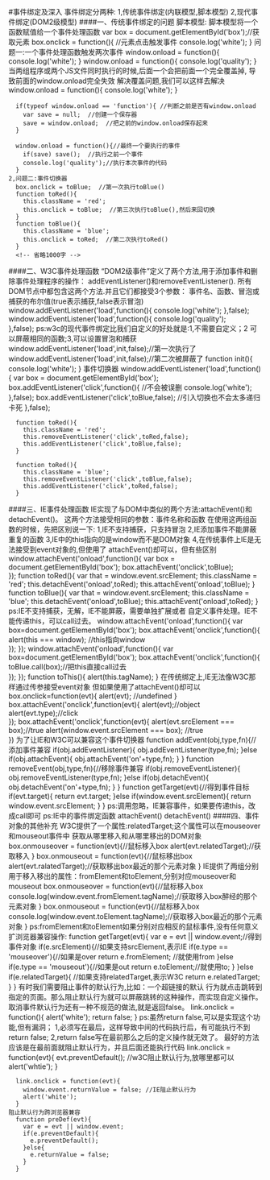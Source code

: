 #事件绑定及深入
    事件绑定分两种:
    1,传统事件绑定(内联模型,脚本模型)
    2,现代事件绑定(DOM2级模型)
####一、传统事件绑定的问题
    脚本模型:
      脚本模型将一个函数赋值给一个事件处理函数
      var box = document.getElementById('box');//获取元素
      box.onclick = function(){ //元素点击触发事件
        console.log('white');
      }
    问题一:一个事件处理函数触发两次事件
      window.onload = function(){
        console.log('white');
      }
      window.onload = function(){
        console.log('quality');
      }
    当两组程序或两个JS文件同时执行的时候,后面一个会把前面一个完全覆盖掉,
    导致前面的window.onload完全失效
    解决覆盖问题,我们可以这样去解决
      window.onload = function(){
        console.log('white');
      }

      if(typeof window.onload == 'function'){ //判断之前是否有window.onload
        var save = null;  //创建一个保存器
        save = window.onload;  //把之前的window.onload保存起来
      }

      window.onload = function(){//最终一个要执行的事件
        if(save) save();  //执行之前一个事件
        console.log('quality');//执行本次事件的代码
      }
    2,问题二:事件切换器
      box.onclick = toBlue;  //第一次执行toBlue()
      function toRed(){
        this.className = 'red';
        this.onclick = toBlue;  //第三次执行toBlue(),然后来回切换
      }
      function toBlue(){
        this.className = 'blue';
        this.onclick = toRed;  //第二次执行toRed()
      }
      <!-- 省略1000字 -->
####二、W3C事件处理函数
    “DOM2级事件”定义了两个方法,用于添加事件和删除事件处理程序的操作：
    addEventListener()和removeEventListener().
    所有DOM节点中都包含这两个方法.并且它们都接受3个参数：
    事件名、函数、冒泡或捕获的布尔值(true表示捕获,false表示冒泡)
      window.addEventListener('load',function(){
        console.log('white');
      },false);
      window.addEventListener('load',function(){
        console.log('quality');  
      },false);
    ps:w3c的现代事件绑定比我们自定义的好处就是:1,不需要自定义；2
    可以屏蔽相同的函数;3,可以设置冒泡和捕获
      window.addEventListener('load',init,false);//第一次执行了
      window.addEventListener('load',init,false);//第二次被屏蔽了
      function init(){
        console.log('white');
      }
    事件切换器
      window.addEventListener('load',function(){
        var box = document.getElementById('box');
        box.addEventListener('click',function(){
          //不会被误删
          console.log('white');  
        },false);
        box.addEventListener('click',toBlue,false); //引入切换也不会太多递归卡死
      },false);

      function toRed(){
        this.className = 'red';
        this.removeEventListener('click',toRed,false);
        this.addEventListener('click',toBlue,false);
      }

      function toRed(){
        this.className = 'blue';
        this.removeEventListener('click',toBlue,false);
        this.addEventListener('click',toRed,false);
      }
####三、IE事件处理函数
    IE实现了与DOM中类似的两个方法:attachEvent()和detachEvent()。
    这两个方法接受相同的参数：事件名称和函数
    在使用这两组函数的时候，先把区别说一下:
    1,IE不支持捕获，只支持冒泡
    2,IE添加事件不能屏蔽重复的函数
    3,IE中的this指向的是window而不是DOM对象
    4,在传统事件上IE是无法接受到event对象的,但使用了
    attachEvent()却可以，但有些区别
      window.attachEvent('onload',function(){
        var box = document.getElementById('box');
        box.attachEvent('onclick',toBlue);  
      });
      function toRed(){
        var that = window.event.srcElement;
        this.className = 'red';
        this.detachEvent('onload',toRed);
        this.attachEvent('onload',toBlue);
      }
      function toBlue(){
        var that = window.event.srcElement;
        this.className = 'blue';
        this.detachEvent('onload',toBlue);
        this.attachEvent('onload',toRed);
      }
    ps:IE不支持捕获，无解，IE不能屏蔽，需要单独扩展或者
    自定义事件处理。IE不能传递this，可以call过去。
      window.attachEvent('onload',function(){
        var box=document.getElementById('box');
        box.attachEvent('onclick',function(){
          alert(this === window);  //this指向window  
        });
      });
      window.attachEvent('onload',function(){
        var box=document.getElementById('box');
        box.attachEvent('onclick',function(){
          toBlue.call(box);//把this直接call过去  
        });
      });
      function toThis(){
        alert(this.tagName);
      }
    在传统绑定上,IE无法像W3C那样通过传参接受event对象
    但如果使用了attachEvent()却可以
      box.onclick=function(evt){
        alert(evt); //undefined
      }
      box.attachEvent('onclick',function(evt){
        alert(evt);//object
        alert(evt.type);//click  
      });
      box.attachEvent('onclick',function(evt){
        alert(evt.srcElement === box);//true
        alert(window.event.srcElement === box); //true  
      })
    为了让IE和W3C可以兼容这个事件切换器
      function addEvent(obj,type,fn){//添加事件兼容
        if(obj.addEventListener){
          obj.addEventListener(type,fn);
        }else if(obj.attachEvent){
          obj.attachEvent('on'+type,fn);
        }
      }
      function removeEvent(obj,type,fn){//移除事件兼容
        if(obj.removeEventListener){
          obj.removeEventListener(type,fn);
        }else if(obj.detachEvent){
          obj.detachEvent('on'+type,fn);
        }
      }
      function getTarget(evt){//得到事件目标
        if(evt.target){
          return evt.target;
        }else if(window.event.srcElement){
          return window.event.srcElement;
        }
      }
    ps:调用忽略，IE兼容事件，如果要传递this，改成call即可
    ps:IE中的事件绑定函数
    attachEvent()
    detachEvent()
####四、事件对象的其他补充
    W3C提供了一个属性:relatedTarget;这个属性可以在mouseover和mouseout事件中
    获取从哪里移入和从哪里移出的DOM对象
      box.onmouseover = function(evt){//鼠标移入box
        alert(evt.relatedTarget);//获取移入
      }
      box.onmouseout = function(evt){//鼠标移出box
        alert(evt.ralatedTarget);//获取移出box最近的那个元素对象
      }
    IE提供了两组分别用于移入移出的属性：fromElement和toElement,分别对应mouseover和mouseout
      box.onmouseover = function(evt){//鼠标移入box
        console.log(window.event.fromElement.tagName);//获取移入box醉经的那个元素对象
      }
      box.onmouseout = function(evt){//鼠标移入box
        console.log(window.event.toElement.tagName);//获取移入box最近的那个元素对象
      }
    ps:fromElement和toElement如果分别对应相反的鼠标事件,没有任何意义
    扩浏览器兼容操作:
      function getTarget(evt){
        var e = evt || window.event;//得到事件对象
        if(e.srcElement){//如果支持srcElement,表示IE
          if(e.type == 'mouseover'){//如果是over
            return e.fromElement;  //就使用from
          }else if(e.type == 'mouseout'){//如果是out
            return e.toElement;//就使用to;
          }
        }else if(e.relatedTarget){ //如果支持relatedTarget,表示W3C
          return e.relatedTarget;
        }
      }
    有时我们需要阻止事件的默认行为,比如：一个超链接的默认
    行为就点击跳转到指定的页面。那么阻止默认行为就可以屏蔽跳转的这种操作，而实现自定义操作。
    取消事件默认行为还有一种不规范的做法,就是返回false。
      link.onclick = function(){
        alert('white');
        return false; 
      }
    ps:虽然return false,可以是实现这个功能,但有漏洞；
      1,必须写在最后，这样导致中间的代码执行后，有可能执行不到return false;
      2,return false写在最前那么之后的定义操作就无效了。
    最好的方法应该是在最前面就阻止默认行为，并且后面还能执行代码
      link.onclick = function(evt){
        evt.preventDefault(); //w3C阻止默认行为,放哪里都可以
        alert('whtie');
      }

      link.onclick = function(evt){
        window.event.returnValue = false; //IE阻止默认行为
        alert('white');
      }
    阻止默认行为跨浏览器兼容
      function preDef(evt){
        var e = evt || window.event;
        if(e.preventDefault){
          e.preventDefault();
        }else{
          e.returnValue = false;
        }
      }







